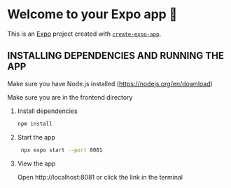 # Welcome to your Expo app 👋

This is an [Expo](https://expo.dev) project created with [`create-expo-app`](https://www.npmjs.com/package/create-expo-app).

## INSTALLING DEPENDENCIES AND RUNNING THE APP

Make sure you have Node.js installed (https://nodejs.org/en/download)

Make sure you are in the frontend directory

1. Install dependencies

   ```bash
   npm install
   ```

2. Start the app

   ```bash
    npx expo start --port 8081

   ```

3. View the app

   Open http://localhost:8081 or click the link in the terminal
